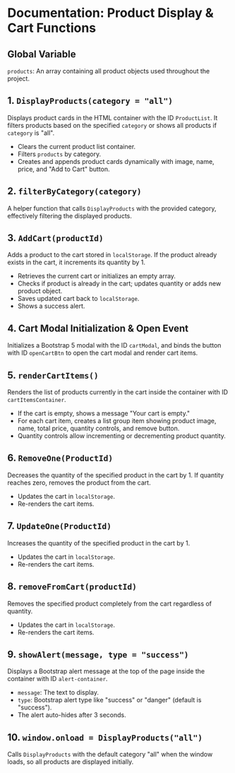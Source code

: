 Documentation: Product Display & Cart Functions
===============================================

Global Variable
---------------

`products`: An array containing all product objects used throughout the project.

1\. `DisplayProducts(category = "all")`
---------------------------------------

Displays product cards in the HTML container with the ID `ProductList`. It filters products based on the specified `category` or shows all products if `category` is "all".

*   Clears the current product list container.
*   Filters `products` by category.
*   Creates and appends product cards dynamically with image, name, price, and "Add to Cart" button.

2\. `filterByCategory(category)`
--------------------------------

A helper function that calls `DisplayProducts` with the provided category, effectively filtering the displayed products.

3\. `AddCart(productId)`
------------------------

Adds a product to the cart stored in `localStorage`. If the product already exists in the cart, it increments its quantity by 1.

*   Retrieves the current cart or initializes an empty array.
*   Checks if product is already in the cart; updates quantity or adds new product object.
*   Saves updated cart back to `localStorage`.
*   Shows a success alert.

4\. Cart Modal Initialization & Open Event
------------------------------------------

Initializes a Bootstrap 5 modal with the ID `cartModal`, and binds the button with ID `openCartBtn` to open the cart modal and render cart items.

5\. `renderCartItems()`
-----------------------

Renders the list of products currently in the cart inside the container with ID `cartItemsContainer`.

*   If the cart is empty, shows a message "Your cart is empty."
*   For each cart item, creates a list group item showing product image, name, total price, quantity controls, and remove button.
*   Quantity controls allow incrementing or decrementing product quantity.

6\. `RemoveOne(ProductId)`
--------------------------

Decreases the quantity of the specified product in the cart by 1. If quantity reaches zero, removes the product from the cart.

*   Updates the cart in `localStorage`.
*   Re-renders the cart items.

7\. `UpdateOne(ProductId)`
--------------------------

Increases the quantity of the specified product in the cart by 1.

*   Updates the cart in `localStorage`.
*   Re-renders the cart items.

8\. `removeFromCart(productId)`
-------------------------------

Removes the specified product completely from the cart regardless of quantity.

*   Updates the cart in `localStorage`.
*   Re-renders the cart items.

9\. `showAlert(message, type = "success")`
------------------------------------------

Displays a Bootstrap alert message at the top of the page inside the container with ID `alert-container`.

*   `message`: The text to display.
*   `type`: Bootstrap alert type like "success" or "danger" (default is "success").
*   The alert auto-hides after 3 seconds.

10\. `window.onload = DisplayProducts("all")`
---------------------------------------------

Calls `DisplayProducts` with the default category "all" when the window loads, so all products are displayed initially.
